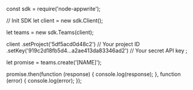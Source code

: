 const sdk = require('node-appwrite');

// Init SDK
let client = new sdk.Client();

let teams = new sdk.Teams(client);

client
    .setProject('5df5acd0d48c2') // Your project ID
    .setKey('919c2d18fb5d4...a2ae413da83346ad2') // Your secret API key
;

let promise = teams.create('[NAME]');

promise.then(function (response) {
    console.log(response);
}, function (error) {
    console.log(error);
});